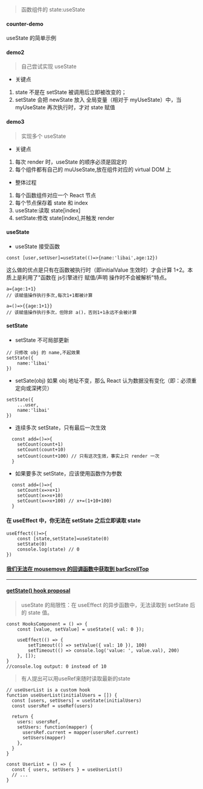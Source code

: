 
> 函数组件的 state:useState

#### counter-demo
useState 的简单示例

#### demo2
> 自己尝试实现 useState
* 关键点
1. state 不是在 setState 被调用后立即被改变的；
2. setState 会把 newState 放入 全局变量（相对于 myUseState）中，当 myUseState 再次执行时，才对 state 赋值

#### demo3
> 实现多个 useState
* 关键点
1. 每次 render 时，useState 的顺序必须是固定的
2. 每个组件都有自己的 muUseState,放在组件对应的 virtual DOM 上
* 整体过程
1. 每个函数组件对应一个 React 节点
2. 每个节点保存着 state 和 index 
3. useState:读取 state[index]
4. setState:修改 state[index],并触发 render


#### useState
* useState 接受函数
```
const [user,setUser]=useState(()=>{name:'libai',age:12})
```
这么做的优点是只有在函数被执行时（即initialValue 生效时）才会计算 1+2。本质上是利用了"函数在 js引擎进行 赋值/声明 操作时不会被解析"特点。
```
a={age:1+1}
// 该赋值操作执行多次,每次1+1都被计算
```
```
a=()=>{{age:1+1}}
// 该赋值操作执行多次，但除非 a()，否则1+1永远不会被计算
```

#### setState
* setState 不可局部更新
```
// 只修改 obj 的 name,不起效果
setState({
    name:'libai'
})
```
* setSate(obj) 如果 obj 地址不变，那么 React 认为数据没有变化（即：必须重定向或深拷贝）
```
setState({
    ...user,
    name:'libai'
})
```
* 连续多次 setState，只有最后一次生效
```
  const add=()=>{
    setCount(count+1)
    setCount(count+10)
    setCount(count+100) // 只有这次生效，事实上只 render 一次
  }
``` 
* 如果要多次 setState，应该使用函数作为参数
```
  const add=()=>{
    setCount(x=>x+1)
    setCount(x=>x+10)
    setCount(x=>x+100) // x+=(1+10+100)
  }
```
#### 在 useEffect 中，你无法在 setState 之后立即读取 state
```
useEffect(()=>{
    const [state,setState]=useState(0)
    setState(0)
    console.log(state) // 0
})
```

#### [我们无法在 mousemove 的回调函数中获取到 barScrollTop](https://stackoverflow.com/questions/55126487/function-not-correctly-reading-updated-state-from-react-hook-state) 
---
#### [getState() hook proposal](https://github.com/facebook/react/issues/14092)
> useState 的局限性：在 useEffect 的异步函数中，无法读取到 setState 后的 state 值。
```
const HooksComponent = () => {
    const [value, setValue] = useState({ val: 0 });

    useEffect(() => {
        setTimeout(() => setValue({ val: 10 }), 100)
        setTimeout(() => console.log('value: ', value.val), 200)
    }, []);
}
//console.log output: 0 instead of 10
```
> 有人提出可以用useRef来随时读取最新的state
```
// useUserList is a custom hook
function useUserList(initialUsers = []) {
  const [users, setUsers] = useState(initialUsers)
  const usersRef = useRef(users)

  return {
    users: usersRef,
    setUsers: function(mapper) {
      usersRef.current = mapper(usersRef.current)
      setUsers(mapper)
    },
  }
}

const UserList = () => {
  const { users, setUsers } = useUserList()
  // ...
}
```
